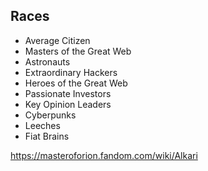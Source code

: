 ## Races

- Average Citizen
- Masters of the Great Web
- Astronauts
- Extraordinary Hackers
- Heroes of the Great Web
- Passionate Investors
- Key Opinion Leaders
- Cyberpunks
- Leeches
- Fiat Brains

https://masteroforion.fandom.com/wiki/Alkari
